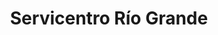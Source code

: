 ---
title: "Servicentro Río Grande"
url: /concepcion/servicentro-rio-grande/
shop: reparación de automóviles
---